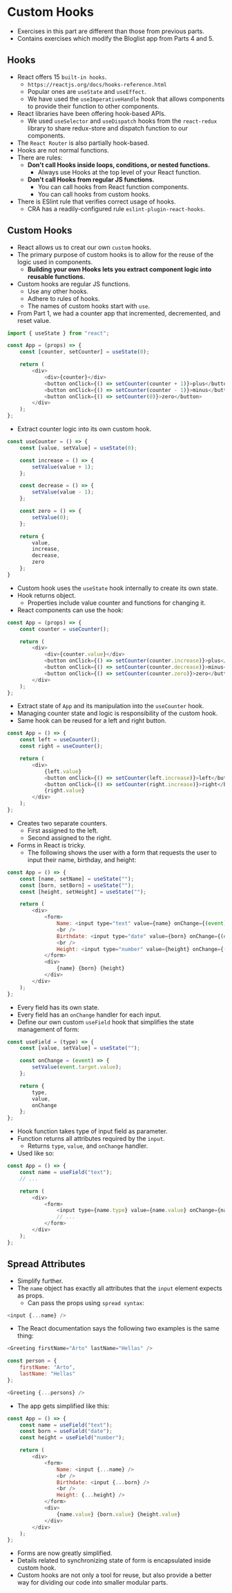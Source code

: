# Custom Hooks
- Exercises in this part are different than those from previous parts.
- Contains exercises which modify the Bloglist app from Parts 4 and 5.


## Hooks
- React offers 15 `built-in hooks`.
    - `https://reactjs.org/docs/hooks-reference.html`
    - Popular ones are `useState` and `useEffect`.
    - We have used the `useImperativeHandle` hook that allows components to provide their function to other components.
- React libraries have been offering hook-based APIs.
    - We used `useSelector` and `useDispatch` hooks from the `react-redux` library to share redux-store and dispatch function to our components.
- The `React Router` is also partially hook-based.
- Hooks are not normal functions.
- There are rules:
    - **Don't call Hooks inside loops, conditions, or nested functions.**
        - Always use Hooks at the top level of your React function.
    - **Don't call Hooks from regular JS functions.**
        - You can call hooks from React function components.
        - You can call hooks from custom hooks.
- There is ESlint rule that verifies correct usage of hooks.
    - CRA has a readily-configured rule `eslint-plugin-react-hooks`.


## Custom Hooks
- React allows us to creat our own `custom` hooks.
- The primary purpose of custom hooks is to allow for the reuse of the logic used in components.
    - **Building your own Hooks lets you extract component logic into reusable functions.**
- Custom hooks are regular JS functions.
    - Use any other hooks.
    - Adhere to rules of hooks.
    - The names of custom hooks start with `use`.
- From Part 1, we had a counter app that incremented, decremented, and reset value.
```js
import { useState } from "react";

const App = (props) => {
    const [counter, setCounter] = useState(0);

    return (
        <div>
            <div>{counter}</div>
            <button onClick={() => setCounter(counter + 1)}>plus</button>
            <button onClick={() => setCounter(counter - 1)}>minus</button>
            <button onClick={() => setCounter(0)}>zero</button>
        </div>
    );
};
```
- Extract counter logic into its own custom hook.
```js
const useCounter = () => {
    const [value, setValue] = useState(0);

    const increase = () => {
        setValue(value + 1);
    };

    const decrease = () => {
        setValue(value - 1);
    };

    const zero = () => {
        setValue(0);
    };

    return {
        value,
        increase,
        decrease,
        zero
    };
}
```
- Custom hook uses the `useState` hook internally to create its own state.
- Hook returns object.
    - Properties include value counter and functions for changing it.
- React components can use the hook:
```js
const App = (props) => {
    const counter = useCounter();

    return (
        <div>
            <div>{counter.value}</div>
            <button onClick={() => setCounter(counter.increase)}>plus</button>
            <button onClick={() => setCounter(counter.decrease)}>minus</button>
            <button onClick={() => setCounter(counter.zero)}>zero</button>
        </div>
    );
};
```
- Extract state of `App` and its manipulation into the `useCounter` hook.
- Managing counter state and logic is responsibility of the custom hook.
- Same hook can be reused for a left and right button.
```js
const App = () => {
    const left = useCounter();
    const right = useCounter();

    return (
        <div>
            {left.value}
            <button onClick={() => setCounter(left.increase)}>left</button>
            <button onClick={() => setCounter(right.increase)}>right</button>
            {right.value}
        </div>
    );
};
```
- Creates two separate counters.
    - First assigned to the left.
    - Second assigned to the right.
- Forms in React is tricky.
    - The following shows the user with a form that requests the user to input their name, birthday, and height:
```js
const App = () => {
    const [name, setName] = useState("");
    const [born, setBorn] = useState("");
    const [height, setHeight] = useState("");

    return (
        <div>
            <form>
                Name: <input type="text" value={name} onChange={(event) => setName(event.target.value)} />
                <br />
                Birthdate: <input type="date" value={born} onChange={(event) => setBorn(event.target.value)} />
                <br />
                Height: <input type="number" value={height} onChange={(event) => setHeight(event.target.value)} />
            </form>
            <div>
                {name} {born} {height}
            </div>
        </div>
    );
};
```
- Every field has its own state.
- Every field has an `onChange` handler for each input.
- Define our own custom `useField` hook that simplifies the state management of form:
```js
const useField = (type) => {
    const [value, setValue] = useState("");

    const onChange = (event) => {
        setValue(event.target.value);
    };

    return {
        type,
        value,
        onChange
    };
};
```
- Hook function takes type of input field as parameter.
- Function returns all attributes required by the `input`.
    - Returns `type`, `value`, and `onChange` handler.
- Used like so:
```js
const App = () => {
    const name = useField("text");
    // ...

    return (
        <div>
            <form>
                <input type={name.type} value={name.value} onChange={name.onChange} />
                // ...
            </form>
        </div>
    );
};
```


## Spread Attributes
- Simplify further.
- The `name` object has exactly all attributes that the `input` element expects as props.
    - Can pass the props using `spread syntax`:
```js
<input {...name} />
```
- The React documentation says the following two examples is the same thing:
```js
<Greeting firstName="Arto" lastName="Hellas" />

const person = {
    firstName: "Arto",
    lastName: "Hellas"
};

<Greeting {...persons} />
```
- The app gets simplified like this:
```js
const App = () => {
    const name = useField("text");
    const born = useField("date");
    const height = useField("number");

    return (
        <div>
            <form>
                Name: <input {...name} />
                <br />
                Birthdate: <input {...born} />
                <br />
                Height: {...height} />
            </form>
            <div>
                {name.value} {born.value} {height.value}
            </div>
        </div>
    );
};
```
- Forms are now greatly simplified.
- Details related to synchronizing state of form is encapsulated inside custom hook.
- Custom hooks are not only a tool for reuse, but also provide a better way for dividing our code into smaller modular parts.

